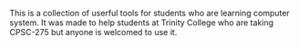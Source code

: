 This is a collection of userful tools for students who are learning computer system. It was made to help students at Trinity College who are taking CPSC-275 but anyone is welcomed to use it.
